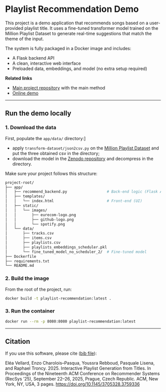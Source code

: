 # Playlist Recommendation Demo

This project is a demo application that recommends songs based on a user-provided playlist title.
It uses a fine-tuned transformer model trained on the Million Playlist Dataset to generate real-time suggestions that match the theme of the input.

The system is fully packaged in a Docker image and includes:

- A Flask backend API
- A clean, interactive web interface
- Preloaded data, embeddings, and model (no extra setup required)

**Related links**

- [Main project repository](https://github.com/elea-vellard/LLM-Playlist-Recommender) with the main method
- [Online demo](https://playlist-recommendation.tools.eurecom.fr/)

---

## Run the demo locally
### 1. Download the data

First, populate the `app/data/` directory:]

- apply `transform-dataset/json2csv.py` on the [Million Playlist Dataset](https://www.kaggle.com/datasets/himanshuwagh/spotify-million) and put the three obtained csv in the directory;
- download the model in the [Zenodo repository](https://zenodo.org/records/15837980) and decompress in the directory.

Make sure your project follows this structure:

```bash
project-root/
├── app/
│   ├── recommend_backend.py                  # Back-end logic (Flask API)
│   ├── templates/
│   │   └── index.html                        # Front-end (UI)
│   ├── static/
│   │   └── images/
│   │       ├── eurecom-logo.png
│   │       ├── github-logo.png
│   │       └── spotify.png
│   └── data/
│       ├── tracks.csv
│       ├── items.csv
│       ├── playlists.csv
│       ├── playlists_embeddings_scheduler.pkl
│       └── fine_tuned_model_no_scheduler_2/  # Fine-tuned model
├── Dockerfile
├── requirements.txt
└── README.md
```

### 2. Build the image

From the root of the project, run:

```bash
docker build -t playlist-recommendation:latest .
```

### 3. Run the container

```bash
docker run --rm -p 8080:8080 playlist-recommendation:latest
```

---

## Citation

If you use this software, please cite ([bib file](https://raw.githubusercontent.com/elea-vellard/LM-Playlist-Recommender/refs/heads/main/vellardcharolois2025demo.bib)):

Eléa Vellard, Enzo Charolois–Pasqua, Youssra Rebboud, Pasquale Lisena,
and Raphael Troncy. 2025. Interactive Playlist Generation from Titles. In
Proceedings of the Nineteenth ACM Conference on Recommender Systems
(RecSys ’25), September 22–26, 2025, Prague, Czech Republic. ACM, New York,
NY, USA, 3 pages. https://doi.org/10.1145/3705328.3759336